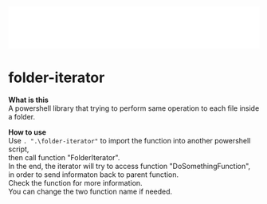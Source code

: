 ![](https://raw.githubusercontent.com/mhtvsSFrpHdE/contact-me/master/AboutIssue.svg)

# folder-iterator
**What is this**  
A powershell library that trying to perform same operation to each file inside a folder.

**How to use**  
Use ```. ".\folder-iterator"``` to import the function into another powershell script,  
then call function "FolderIterator".  
In the end, the iterator will try to access function "DoSomethingFunction",  
in order to send informaton back to parent function.  
Check the function for more information.  
You can change the two function name if needed.
